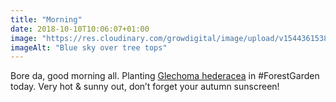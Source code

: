 ```yaml
---
title: "Morning"
date: 2018-10-10T10:06:07+01:00
image: "https://res.cloudinary.com/growdigital/image/upload/v1544361538/trees-31346729888.jpg"
imageAlt: "Blue sky over tree tops"
---
```


Bore da, good morning all. Planting [Glechoma hederacea](https://pfaf.org/user/plant.aspx?latinname=Glechoma+hederacea) in #ForestGarden today. Very hot & sunny out, don’t forget your autumn sunscreen!
